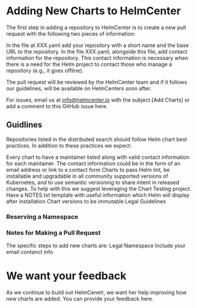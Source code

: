 # Adding New Charts to HelmCenter

The first step in adding a repository to HelmCenter is to create a new pull request with the following two pieces of information:

In the file at XXX.yaml add your repository with a short name and the base URL to the repository.
In the file XXX.yaml, alongside this file, add contact information for the repository. This contact information is necessary when there is a need for the Helm project to contact those who manage a repository (e.g., it goes offline). 

The pull request will be reviewed by the HelmCenter team and if it follows our guidelines, will be available on HelmCenters soon after.

For issues, email us at info@helmcenter.io with the subject [Add Charts] or add a comment to this GitHub issue here.

## Guidlines

Repositories listed in the distributed search should follow Helm chart best practices. In addition to these practices we expect:

Every chart to have a maintainer listed along with valid contact information for each maintainer. The contact information could be in the form of an email address or link to a contact form
Charts to pass Helm lint, be installable and upgradable in all community supported versions of Kubernetes, and to use semantic versioning to share intent in released changes. To help with this we suggest leveraging the Chart Testing project.
Have a NOTES.txt template with useful information which Helm will display after installation
Chart versions to be immutable
Legal Guidelines

### Reserving a Namespace

### Notes for Making a Pull Request

The specific steps to add new charts are:
Legal
Namespace
Include your email contanct info

# We want your feedback

As we continue to build out HelmCenetr, we want her help improving how new charts are added. You can provide your feedback here.

